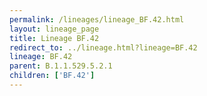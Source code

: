 ```yaml
---
permalink: /lineages/lineage_BF.42.html
layout: lineage_page
title: Lineage BF.42
redirect_to: ../lineage.html?lineage=BF.42
lineage: BF.42
parent: B.1.1.529.5.2.1
children: ['BF.42']
---
```

